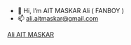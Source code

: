  - 👋   Hi, I’m AIT MASKAR Ali ( FANBOY )
 - 📫   ali.aitmaskar@gmail.com

<div class="badge-base LI-profile-badge" data-locale="fr_FR" data-size="large" data-theme="light" data-type="HORIZONTAL" data-vanity="ali-ait-maskar-a7b059152" data-version="v1"><a class="badge-base__link LI-simple-link" href="https://ma.linkedin.com/in/ali-ait-maskar-a7b059152?trk=profile-badge">Ali AIT MASKAR</a></div>
              


